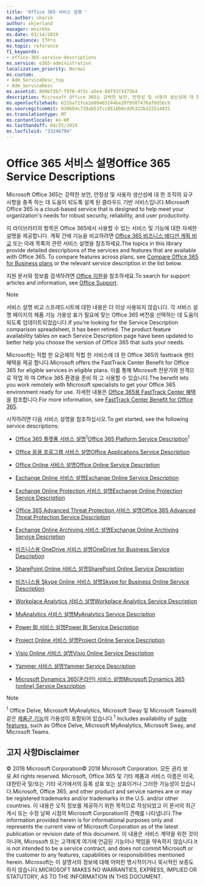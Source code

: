 ```yaml
---
title: 'Office 365 서비스 설명 '
ms.author: sharik
author: skjerland
manager: mnirkhe
ms.date: 03/14/2019
ms.audience: ITPro
ms.topic: reference
f1_keywords:
- office-365-service-descriptions
ms.service: o365-administration
localization_priority: Normal
ms.custom:
- Adm_ServiceDesc_top
- Adm_ServiceDesc
ms.assetid: 899bf3b7-f9f0-4f3c-a5e4-88f93f4373b4
description: Microsoft Office 365는 강력한 보안, 안정성 및 사용자 생산성에 대 한 조직의 요구 사항을 충족 하는 데 도움이 되도록 설계 된 클라우드 기반 서비스입니다.
ms.openlocfilehash: 631ba72fce2e09465244be20f0587476af0d56cb
ms.sourcegitcommit: 830694c729ab53fcc8518b0cdd5322b322514431
ms.translationtype: MT
ms.contentlocale: ko-KR
ms.lasthandoff: 04/25/2019
ms.locfileid: "33246794"
---
```

# <a name="office-365-service-descriptions"></a><span data-ttu-id="60a1c-103">Office 365 서비스 설명</span><span class="sxs-lookup"><span data-stu-id="60a1c-103">Office 365 Service Descriptions</span></span> 

<span data-ttu-id="60a1c-104">Microsoft Office 365는 강력한 보안, 안정성 및 사용자 생산성에 대 한 조직의 요구 사항을 충족 하는 데 도움이 되도록 설계 된 클라우드 기반 서비스입니다.</span><span class="sxs-lookup"><span data-stu-id="60a1c-104">Microsoft Office 365 is a cloud-based service that is designed to help meet your organization's needs for robust security, reliability, and user productivity.</span></span> 
  
<span data-ttu-id="60a1c-p101">이 라이브러리의 항목은 Office 365에서 사용할 수 있는 서비스 및 기능에 대한 자세한 설명을 제공합니다. 계획 간에 기능을 비교하려면 [Office 365 비즈니스 에디션 계획 비교](http://go.microsoft.com/fwlink/?LinkID=799177&amp;clcid=0x409) 또는 아래 목록의 관련 서비스 설명을 참조하세요.</span><span class="sxs-lookup"><span data-stu-id="60a1c-p101">The topics in this library provide detailed descriptions of the services and features that are available with Office 365. To compare features across plans, see [Compare Office 365 for Business plans](http://go.microsoft.com/fwlink/?LinkID=799177&amp;clcid=0x409) or the relevant service description in the list below.</span></span> 
  
<span data-ttu-id="60a1c-107">지원 문서와 정보를 검색하려면 [Office 지원](https://support.office.com/)을 참조하세요.</span><span class="sxs-lookup"><span data-stu-id="60a1c-107">To search for support articles and information, see [Office Support](https://support.office.com/).</span></span>
  
> [!NOTE]
> <span data-ttu-id="60a1c-p102">서비스 설명 비교 스프레드시트에 대한 내용은 더 이상 사용되지 않습니다. 각 서비스 설명 페이지의 제품 기능 가용성 표가 필요에 맞는 Office 365 버전을 선택하는 데 도움이 되도록 업데이트되었습니다.</span><span class="sxs-lookup"><span data-stu-id="60a1c-p102">If you're looking for the Service Description comparison spreadsheet, it has been retired. The product feature availability tables on each Service Description page have been updated to better help you choose the version of Office 365 that suits your needs.</span></span> 
  
<span data-ttu-id="60a1c-110">Microsoft는 적합 한 요금제의 적합 한 서비스에 대 한 Office 365의 fasttrack 센터 혜택을 제공 합니다.</span><span class="sxs-lookup"><span data-stu-id="60a1c-110">Microsoft offers the FastTrack Center Benefit for Office 365 for eligible services in eligible plans.</span></span> <span data-ttu-id="60a1c-111">이를 통해 Microsoft 전문가와 원격으로 작업 하 여 Office 365 환경을 준비 하 고 사용할 수 있습니다.</span><span class="sxs-lookup"><span data-stu-id="60a1c-111">The benefit lets you work remotely with Microsoft specialists to get your Office 365 environment ready for use.</span></span> <span data-ttu-id="60a1c-112">자세한 내용은 [Office 365용 FastTrack Center 혜택](https://docs.microsoft.com/fasttrack/O365-fasttrack-benefit-for-office-365)을 참조합니다.</span><span class="sxs-lookup"><span data-stu-id="60a1c-112">For more information, see [FastTrack Center Benefit for Office 365](https://docs.microsoft.com/fasttrack/O365-fasttrack-benefit-for-office-365).</span></span>
  
<span data-ttu-id="60a1c-113">시작하려면 다음 서비스 설명을 참조하십시오.</span><span class="sxs-lookup"><span data-stu-id="60a1c-113">To get started, see the following service descriptions:</span></span>
  
- <span data-ttu-id="60a1c-114">[Office 365 플랫폼 서비스 설명](office-365-platform-service-description/office-365-platform-service-description.md)<sup>1</sup></span><span class="sxs-lookup"><span data-stu-id="60a1c-114">[Office 365 Platform Service Description](office-365-platform-service-description/office-365-platform-service-description.md)<sup>1</sup></span></span>
    
- [<span data-ttu-id="60a1c-115">Office 응용 프로그램 서비스 설명</span><span class="sxs-lookup"><span data-stu-id="60a1c-115">Office Applications Service Description</span></span>](office-applications-service-description/office-applications-service-description.md)
    
- [<span data-ttu-id="60a1c-116">Office Online 서비스 설명</span><span class="sxs-lookup"><span data-stu-id="60a1c-116">Office Online Service Description</span></span>](office-online-service-description/office-online-service-description.md)
    
- [<span data-ttu-id="60a1c-117">Exchange Online 서비스 설명</span><span class="sxs-lookup"><span data-stu-id="60a1c-117">Exchange Online Service Description</span></span>](exchange-online-service-description/exchange-online-service-description.md)
    
- [<span data-ttu-id="60a1c-118">Exchange Online Protection 서비스 설명</span><span class="sxs-lookup"><span data-stu-id="60a1c-118">Exchange Online Protection Service Description</span></span>](exchange-online-protection-service-description/exchange-online-protection-service-description.md)
    
- [<span data-ttu-id="60a1c-119">Office 365 Advanced Threat Protection 서비스 설명</span><span class="sxs-lookup"><span data-stu-id="60a1c-119">Office 365 Advanced Threat Protection Service Description</span></span>](office-365-advanced-threat-protection-service-description.md)
    
- [<span data-ttu-id="60a1c-120">Exchange Online Archiving 서비스 설명</span><span class="sxs-lookup"><span data-stu-id="60a1c-120">Exchange Online Archiving Service Description</span></span>](exchange-online-archiving-service-description/exchange-online-archiving-service-description.md)
    
- [<span data-ttu-id="60a1c-121">비즈니스용 OneDrive 서비스 설명</span><span class="sxs-lookup"><span data-stu-id="60a1c-121">OneDrive for Business Service Description</span></span>](onedrive-for-business-service-description.md)
    
- [<span data-ttu-id="60a1c-122">SharePoint Online 서비스 설명</span><span class="sxs-lookup"><span data-stu-id="60a1c-122">SharePoint Online Service Description</span></span>](sharepoint-online-service-description/sharepoint-online-service-description.md)
    
- [<span data-ttu-id="60a1c-123">비즈니스용 Skype Online 서비스 설명</span><span class="sxs-lookup"><span data-stu-id="60a1c-123">Skype for Business Online Service Description</span></span>](skype-for-business-online-service-description/skype-for-business-online-service-description.md)
    
- [<span data-ttu-id="60a1c-124">Workplace Analytics 서비스 설명</span><span class="sxs-lookup"><span data-stu-id="60a1c-124">Workplace Analytics Service Description</span></span>](workplace-analytics-service-description.md)

- [<span data-ttu-id="60a1c-125">MyAnalytics 서비스 설명</span><span class="sxs-lookup"><span data-stu-id="60a1c-125">MyAnalytics Service Description</span></span>](mya-service-description.md)
    
- [<span data-ttu-id="60a1c-126">Power BI 서비스 설명</span><span class="sxs-lookup"><span data-stu-id="60a1c-126">Power BI Service Description</span></span>](power-bi-service-description.md)
    
- [<span data-ttu-id="60a1c-127">Project Online 서비스 설명</span><span class="sxs-lookup"><span data-stu-id="60a1c-127">Project Online Service Description</span></span>](project-online-service-description/project-online-service-description.md)
    
- [<span data-ttu-id="60a1c-128">Visio Online 서비스 설명</span><span class="sxs-lookup"><span data-stu-id="60a1c-128">Visio Online Service Description</span></span>](visio-online-service-description/visio-online-service-description.md)
    
- [<span data-ttu-id="60a1c-129">Yammer 서비스 설명</span><span class="sxs-lookup"><span data-stu-id="60a1c-129">Yammer Service Description</span></span>](yammer-service-description/yammer-service-description.md)
    
- [<span data-ttu-id="60a1c-130">Microsoft Dynamics 365(온라인) 서비스 설명</span><span class="sxs-lookup"><span data-stu-id="60a1c-130">Microsoft Dynamics 365 (online) Service Description</span></span>](microsoft-dynamics-365-online-service-description.md)
    
> [!NOTE]
> <span data-ttu-id="60a1c-131"><sup>1</sup> Office Delve, Microsoft MyAnalytics, Microsoft Sway 및 Microsoft Teams와 같은 [제품군 기능](https://technet.microsoft.com/EN-US/library/office-365-suite-features.aspx)의 가용성이 포함되어 있습니다.</span><span class="sxs-lookup"><span data-stu-id="60a1c-131"><sup>1</sup> Includes availability of [suite features](https://technet.microsoft.com/EN-US/library/office-365-suite-features.aspx), such as Office Delve, Microsoft MyAnalytics, Microsoft Sway, and Microsoft Teams.</span></span> 
  
## <a name="disclaimer"></a><span data-ttu-id="60a1c-132">고지 사항</span><span class="sxs-lookup"><span data-stu-id="60a1c-132">Disclaimer</span></span>

<span data-ttu-id="60a1c-133">© 2018 Microsoft Corporation</span><span class="sxs-lookup"><span data-stu-id="60a1c-133">© 2018 Microsoft Corporation.</span></span> <span data-ttu-id="60a1c-134">모든 권리 보유.</span><span class="sxs-lookup"><span data-stu-id="60a1c-134">All rights reserved.</span></span> <span data-ttu-id="60a1c-135">Microsoft, Office 365 및 기타 제품과 서비스 이름은 미국, 대한민국 및/또는 기타 국가에서의 등록 상표 또는 상표이거나 그러한 가능성이 있습니다.</span><span class="sxs-lookup"><span data-stu-id="60a1c-135">Microsoft, Office 365, and other product and service names are or may be registered trademarks and/or trademarks in the U.S. and/or other countries.</span></span> <span data-ttu-id="60a1c-136">이 내용은 오직 정보를 제공하기 위한 목적으로 작성되었고 이 문서의 최근 게시 또는 수정 날짜 시점의 Microsoft Corporation의 견해를 나타냅니다.</span><span class="sxs-lookup"><span data-stu-id="60a1c-136">The information provided herein is for informational purposes only and represents the current view of Microsoft Corporation as of the latest publication or revision date of this document.</span></span> <span data-ttu-id="60a1c-137">이 내용은 서비스 계약을 위한 것이 아니며, Microsoft 또는 고객에게 여기에 언급된 기능이나 책임을 약속하지 않습니다.</span><span class="sxs-lookup"><span data-stu-id="60a1c-137">It is not intended to be a service contract, and does not commit Microsoft or the customer to any features, capabilities or responsibilities mentioned herein.</span></span> <span data-ttu-id="60a1c-138">Microsoft는 이 설명서의 정보에 대해 어떠한 명시적이거나 묵시적인 보증도 하지 않습니다.</span><span class="sxs-lookup"><span data-stu-id="60a1c-138">MICROSOFT MAKES NO WARRANTIES, EXPRESS, IMPLIED OR STATUTORY, AS TO THE INFORMATION IN THIS DOCUMENT.</span></span> 
  
